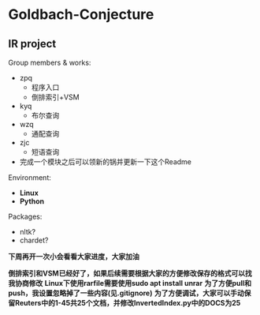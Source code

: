 # Goldbach-Conjecture
## IR project

Group members & works: 
* zpq
  *  程序入口
  *  倒排索引+VSM
* kyq
  * 布尔查询
* wzq
  * 通配查询
* zjc
  * 短语查询
* 完成一个模块之后可以领新的锅并更新一下这个Readme

Environment: 
* **Linux**
* **Python**

Packages: 
* nltk?
* chardet?

**下周再开一次小会看看大家进度，大家加油**

**倒排索引和VSM已经好了，如果后续需要根据大家的方便修改保存的格式可以找我协商修改**
**Linux下使用rarfile需要使用sudo apt install unrar**
**为了方便pull和push，我设置忽略掉了一些内容(见.gitignore)**
**为了方便调试，大家可以手动保留Reuters中的1-45共25个文档，并修改InvertedIndex.py中的DOCS为25**
